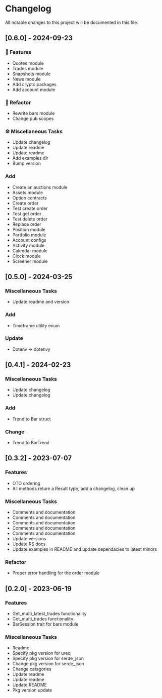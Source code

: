 # Changelog

All notable changes to this project will be documented in this file.

## [0.6.0] - 2024-09-23

### 🚀 Features

- Quotes module
- Trades module
- Snapshots module
- News module
- Add crypto packages
- Add account module

### 🚜 Refactor

- Rewrite bars module
- Change pub scopes

### ⚙️ Miscellaneous Tasks

- Update changelog
- Update readme
- Update readme
- Add examples dir
- Bump version

### Add

- Create an auctions module
- Assets module
- Option contracts
- Create order
- Test create order
- Test get order
- Test delete order
- Replace order
- Position module
- Portfolio module
- Account configs
- Activity module
- Calendar module
- Clock module
- Screener module

## [0.5.0] - 2024-03-25

### Miscellaneous Tasks

- Update readme and version

### Add

- Timeframe utility enum

### Update

- Dotenv -> dotenvy

## [0.4.1] - 2024-02-23

### Miscellaneous Tasks

- Update changelog
- Update changelog

### Add

- Trend to Bar struct

### Change

- Trend to BarTrend

## [0.3.2] - 2023-07-07

### Features

- OTO ordering
- All methods return a Result type, add a changelog, clean up

### Miscellaneous Tasks

- Comments and documentation
- Comments and documentation
- Comments and documentation
- Comments and documentation
- Comments and documentation
- Update versions
- Update RS docs
- Update examples in README and update dependacies to latest minors

### Refactor

- Proper error handling for the order module

## [0.2.0] - 2023-06-19

### Features

- Get_multi_latest_trades functionality
- Get_multi_trades functionality
- BarSession trait for bars module

### Miscellaneous Tasks

- Readme
- Specify pkg version for ureq
- Specify pkg version for serde_json
- Change pkg version for serde_json
- Change catagories
- Update readme
- Update readme
- Update README
- Pkg version update

<!-- generated by git-cliff -->
